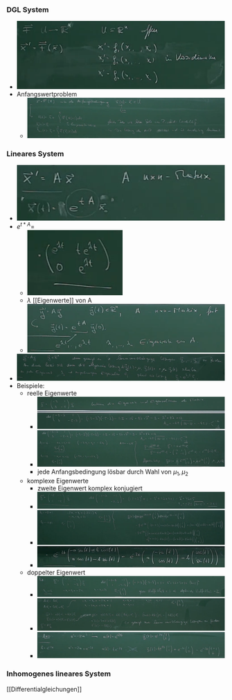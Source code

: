 ### DGL System
+ ![](Pasted%20image%2020220615171657.png)
+ Anfangswertproblem
	+ ![](Pasted%20image%2020220615171950.png)


### Lineares System
+ ![](Pasted%20image%2020220615172640.png)
+ $e^{t*A}=$
	+ ![](Pasted%20image%2020220615172715.png)
	+ $\lambda$ [[Eigenwerte]] von A
	+ ![](Pasted%20image%2020220615172925.png)
+ ![](Pasted%20image%2020220615175338.png)
+ Beispiele:
	+ reelle Eigenwerte
		+ ![](Pasted%20image%2020220615173003.png)
		+ ![](Pasted%20image%2020220615173435.png)
		+ jede Anfangsbedingung lösbar durch Wahl von $\mu_1,\mu_2$
	+ komplexe Eigenwerte
		+ zweite Eigenwert komplex konjugiert
		+ ![](Pasted%20image%2020220615173912.png)
		+ ![](Pasted%20image%2020220615173935.png)
		+ ![](Pasted%20image%2020220615173956.png)
	+ doppelter Eigenwert
		+ ![](Pasted%20image%2020220615174102.png)
		+ ![](Pasted%20image%2020220615175234.png)
		+ ![](Pasted%20image%2020220615175242.png)

### Inhomogenes lineares System

[[Differentialgleichungen]]

